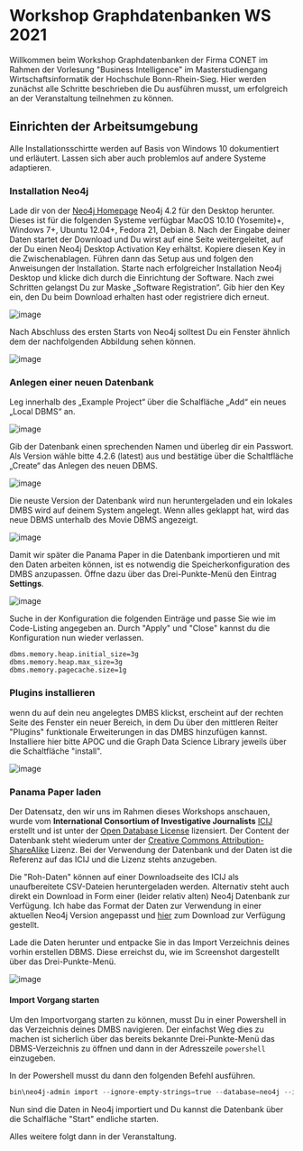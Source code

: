 # Workshop Graphdatenbanken WS 2021

Willkommen beim Workshop Graphdatenbanken der Firma CONET im Rahmen der Vorlesung "Business Intelligence" im Masterstudiengang Wirtschaftsinformatik der Hochschule Bonn-Rhein-Sieg. Hier werden zunächst alle Schritte beschrieben die Du ausführen musst, um erfolgreich an der Veranstaltung teilnehmen zu können.

## Einrichten der Arbeitsumgebung

Alle Installationsschirtte werden auf Basis von Windows 10 dokumentiert und erläutert. Lassen sich aber auch problemlos auf andere Systeme adaptieren.

### Installation Neo4j

Lade dir von der [Neo4j Homepage](https://neo4j.com/download/) Neo4j 4.2 für den Desktop herunter. Dieses ist für die folgenden Systeme verfügbar MacOS 10.10 (Yosemite)+, Windows 7+, Ubuntu 12.04+, Fedora 21, Debian 8. 
Nach der Eingabe deiner Daten startet der Download und Du wirst auf eine Seite weitergeleitet, auf der Du einen Neo4j Desktop Activation Key erhältst. Kopiere diesen Key in die Zwischenablagen. Führen dann das Setup aus und folgen den Anweisungen der Installation. Starte nach erfolgreicher Installation Neo4j Desktop und klicke dich durch die Einrichtung der Software. Nach zwei Schritten gelangst Du zur Maske „Software Registration“. Gib hier den Key ein, den Du beim Download erhalten hast oder registriere dich erneut.

![image](https://user-images.githubusercontent.com/3823750/119736769-8a470900-be7e-11eb-8a09-167fa1b0c0b7.png)

Nach Abschluss des ersten Starts von Neo4j solltest Du ein Fenster ähnlich dem der nachfolgenden Abbildung sehen können.

![image](https://user-images.githubusercontent.com/3823750/119736906-bd899800-be7e-11eb-9d26-c8e9caff2b01.png)

### Anlegen einer neuen Datenbank

Leg innerhalb des „Example Project“ über die Schalfläche „Add“ ein neues „Local DBMS“ an.

![image](https://user-images.githubusercontent.com/3823750/119736977-dbef9380-be7e-11eb-8a8d-f4502fd6f958.png)

Gib der Datenbank einen sprechenden Namen und überleg dir ein Passwort. Als Version wähle bitte 4.2.6 (latest) aus und bestätige über die Schaltfläche „Create“ das Anlegen des neuen DBMS. 

![image](https://user-images.githubusercontent.com/3823750/119737311-5c15f900-be7f-11eb-8995-3967e5f240a2.png)

Die neuste Version der Datenbank wird nun heruntergeladen und ein lokales DMBS wird auf deinem System angelegt. 
Wenn alles geklappt hat, wird das neue DBMS unterhalb des Movie DBMS angezeigt.

![image](https://user-images.githubusercontent.com/3823750/119737368-7a7bf480-be7f-11eb-96d1-c9428949042c.png)

Damit wir später die Panama Paper in die Datenbank importieren und mit den Daten arbeiten können, ist es notwendig die Speicherkonfiguration des DMBS anzupassen. Öffne dazu über das Drei-Punkte-Menü den Eintrag **Settings**.

![image](https://user-images.githubusercontent.com/3823750/119737722-fd9d4a80-be7f-11eb-920f-2f0b9d5251c7.png)

Suche in der Konfiguration die folgenden Einträge und passe Sie wie im Code-Listing angegeben an. Durch "Apply" und "Close" kannst du die Konfiguration nun wieder verlassen.

```
dbms.memory.heap.initial_size=3g
dbms.memory.heap.max_size=3g
dbms.memory.pagecache.size=1g
```

### Plugins installieren

wenn du auf dein neu angelegtes DMBS klickst, erscheint auf der rechten Seite des Fenster ein neuer Bereich, in dem Du über den mittleren Reiter "Plugins" funktionale Erweiterungen in das DMBS hinzufügen kannst. Installiere hier bitte APOC und die Graph Data Science Library jeweils über die Schaltfläche "install".

![image](https://user-images.githubusercontent.com/3823750/119739367-6a194900-be82-11eb-8d5f-b175c63be33f.png)

### Panama Paper laden

Der Datensatz, den wir uns im Rahmen dieses Workshops anschauen, wurde vom **International Consortium of Investigative Journalists** [ICIJ](https://www.icij.org/) erstellt und ist unter der [Open Database License](http://opendatacommons.org/licenses/odbl/1.0/) lizensiert. Der Content der Datenbank steht wiederum unter der [Creative Commons Attribution-ShareAlike](http://creativecommons.org/licenses/by-sa/3.0/) Lizenz. Bei der Verwendung der Datenbank und der Daten ist die Referenz auf das ICIJ und die Lizenz stehts anzugeben. 

Die "Roh-Daten" können auf einer Downloadseite des ICIJ als unaufbereitete CSV-Dateien heruntergeladen werden. Alternativ steht auch direkt ein Download in Form einer (leider relativ alten) Neo4j Datenbank zur Verfügung. Ich habe das Format der Daten zur Verwendung in einer aktuellen Neo4j Version angepasst und [hier](https://1drv.ms/u/s!Aq1EaJ_JNtZ-nsNZD_LhvUJ7q51r4w?e=Lcgl9G) zum Download zur Verfügung gestellt. 

Lade die Daten herunter und entpacke Sie in das Import Verzeichnis deines vorhin erstellen DBMS. Diese erreichst du, wie im Screenshot dargestellt über das Drei-Punkte-Menü.

![image](https://user-images.githubusercontent.com/3823750/119739775-07747d00-be83-11eb-9aa2-e55600b8ba03.png)

#### Import Vorgang starten

Um den Importvorgang starten zu können, musst Du in einer Powershell in das Verzeichnis deines DMBS navigieren. Der einfachst Weg dies zu machen ist sicherlich über das bereits bekannte Drei-Punkte-Menü das DBMS-Verzeichnis zu öffnen und dann in der Adresszeile `powershell` einzugeben.

In der Powershell musst du dann den folgenden Befehl ausführen.

```powershell
bin\neo4j-admin import --ignore-empty-strings=true --database=neo4j --id-type=INTEGER --multiline-fields=true --nodes=import/offshore-nodes.csv --relationships=import/offshore-relationships.csv
```

Nun sind die Daten in Neo4j importiert und Du kannst die Datenbank über die Schalfläche "Start" endliche starten.

Alles weitere folgt dann in der Veranstaltung.
